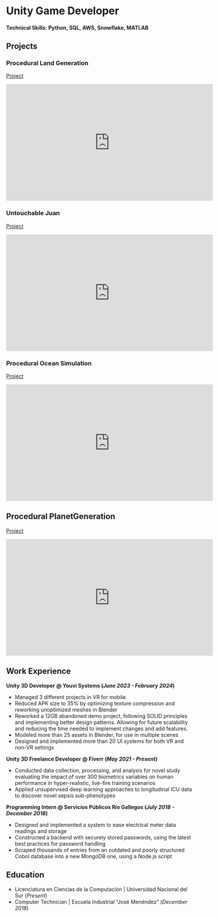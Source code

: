 # Unity Game Developer

#### Technical Skills: Python, SQL, AWS, Snowflake, MATLAB




## Projects
### Procedural Land Generation
[Project](https://github.com/LucasNahuelGarcia/Unity-Generators)

<iframe width="560" height="315" src="https://www.youtube.com/embed/wJx2vfQpU4o?si=iIbbIqX5XkDb5rol" title="YouTube video player" frameborder="0" allow="accelerometer; autoplay; clipboard-write; encrypted-media; gyroscope; picture-in-picture; web-share" referrerpolicy="strict-origin-when-cross-origin" allowfullscreen></iframe>

### Untouchable Juan
[Project](https://github.com/LucasNahuelGarcia/UntouchableJuan)

<iframe width="560" height="315" src="https://www.youtube.com/embed/alfp23qak38?si=E63Qh_AHR5ZgrINK" title="YouTube video player" frameborder="0" allow="accelerometer; autoplay; clipboard-write; encrypted-media; gyroscope; picture-in-picture; web-share" referrerpolicy="strict-origin-when-cross-origin" allowfullscreen></iframe>

### Procedural Ocean Simulation
[Project](https://github.com/LucasNahuelGarcia/URPOceanShaders)

<iframe width="560" height="315" src="https://www.youtube.com/embed/Ax5wGTbubAw?si=RI39P3xGUqkkLSIm" title="YouTube video player" frameborder="0" allow="accelerometer; autoplay; clipboard-write; encrypted-media; gyroscope; picture-in-picture; web-share" referrerpolicy="strict-origin-when-cross-origin" allowfullscreen></iframe>

## Procedural PlanetGeneration
[Project](https://github.com/LucasNahuelGarcia/Unity-Generators)

<iframe width="560" height="315" src="https://www.youtube.com/embed/T0yJ5YOxNbA?si=gyvSiZRQr8w9s1YM" title="YouTube video player" frameborder="0" allow="accelerometer; autoplay; clipboard-write; encrypted-media; gyroscope; picture-in-picture; web-share" referrerpolicy="strict-origin-when-cross-origin" allowfullscreen></iframe>



## Work Experience
**Unity 3D Developer @ Youvi Systems (_June 2023 - February 2024_)**
- Managed 3 different projects in VR for mobile.
- Reduced APK size to 35% by optimizing texture compression and reworking unoptimized meshes in Blender
- Reworked a 12GB  abandoned demo project, following SOLID principles and implementing better design patterns. Allowing for future scalability and reducing the time needed to implement changes and add features.
- Modeled more than 25 assets in Blender, for use in multiple scenes
- Designed and implemented more than 20 UI systems for both VR and non-VR settings


**Unity 3D Freelance Developer @ Fiverr (_May 2021 - Present_)**
- Conducted data collection, processing, and analysis for novel study evaluating the impact of over 300 biometrics variables on human performance in hyper-realistic, live-fire training scenarios
- Applied unsupervised deep learning approaches to longitudinal ICU data to discover novel sepsis sub-phenotypes


**Programming Intern @ Servicios Públicos Río Gallegos (_July 2018 - December 2018_)**
- Designed and implemented a system to ease electrical meter data readings and storage
- Constructed a backend with securely stored passwords, using the latest best practices for password handling
- Scraped thousands of entries from an outdated and poorly structured Cobol database into a new MongoDB one, using a Node.js script



## Education
- Licenciatura en Ciencias de la Computación | Universidad Nacional del Sur (_Present_)								       		
- Computer Technician	| Escuela Industrial “José Menéndez” (_December 2018_)	 			        		
